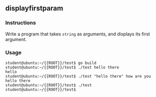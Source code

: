 ## displayfirstparam

### Instructions

Write a program that takes `string` as arguments, and displays its first argument.

### Usage

```console
student@ubuntu:~/{{ROOT}}/test$ go build
student@ubuntu:~/{{ROOT}}/test$ ./test hello there
hello
student@ubuntu:~/{{ROOT}}/test$ ./test "hello there" how are you
hello there
student@ubuntu:~/{{ROOT}}/test$ ./test
student@ubuntu:~/{{ROOT}}/test$
```
